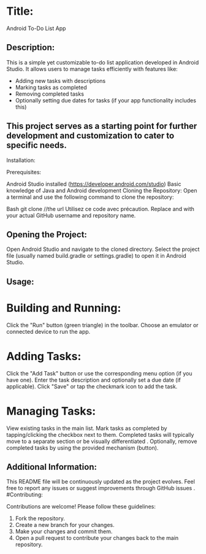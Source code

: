 # Title:

Android To-Do List App
## Description:

This is a simple yet customizable to-do list application developed in Android Studio. It allows users to manage tasks efficiently with features like:

* Adding new tasks with descriptions
* Marking tasks as completed
* Removing completed tasks
* Optionally setting due dates for tasks (if your app functionality includes this)

## This project serves as a starting point for further development and customization to cater to specific needs.
Installation:

Prerequisites:

Android Studio installed (https://developer.android.com/studio)
Basic knowledge of Java and Android development
Cloning the Repository:
Open a terminal and use the following command to clone the repository:

Bash
git clone //the url
Utilisez ce code avec précaution.
Replace <myname> and <my-repo-name> with your actual GitHub username and repository name.

## Opening the Project:
Open Android Studio and navigate to the cloned directory. Select the project file (usually named build.gradle or settings.gradle) to open it in Android Studio.

## Usage:

# Building and Running:

Click the "Run" button (green triangle) in the toolbar.
Choose an emulator or connected device to run the app.
# Adding Tasks:

Click the "Add Task" button or use the corresponding menu option (if you have one).
Enter the task description and optionally set a due date (if applicable).
Click "Save" or tap the checkmark icon to add the task.
# Managing Tasks:

View existing tasks in the main list.
Mark tasks as completed by tapping/clicking the checkbox next to them.
Completed tasks will typically move to a separate section or be visually differentiated .
Optionally, remove completed tasks by using the provided mechanism (button).
## Additional Information:

This README file will be continuously updated as the project evolves.
Feel free to report any issues or suggest improvements through GitHub issues .
#Contributing:

Contributions are welcome! Please follow these guidelines:
1. Fork the repository.
2. Create a new branch for your changes.
3. Make your changes and commit them.
4. Open a pull request to contribute your changes back to the main repository.
